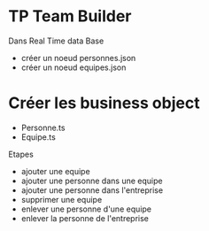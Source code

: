 # TP Team Builder
Dans Real Time data Base
- créer un noeud personnes.json
- créer un noeud equipes.json

# Créer les business object
- Personne.ts
- Equipe.ts

Etapes
- ajouter une equipe
- ajouter une personne dans une equipe
- ajouter une personne dans l'entreprise
- supprimer une equipe
- enlever une personne d'une equipe
- enlever la personne de l'entreprise